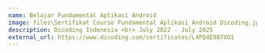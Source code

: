 ```yaml
---
name: Belajar Fundamental Aplikasi Android
image: files\Sertifikat Course Fundamental Aplikasi Android Dicoding.jpg
description: Dicoding Indonesia <br> July 2022 - July 2025
external_url: https://www.dicoding.com/certificates/L4PQ4E907XO1
---
```

